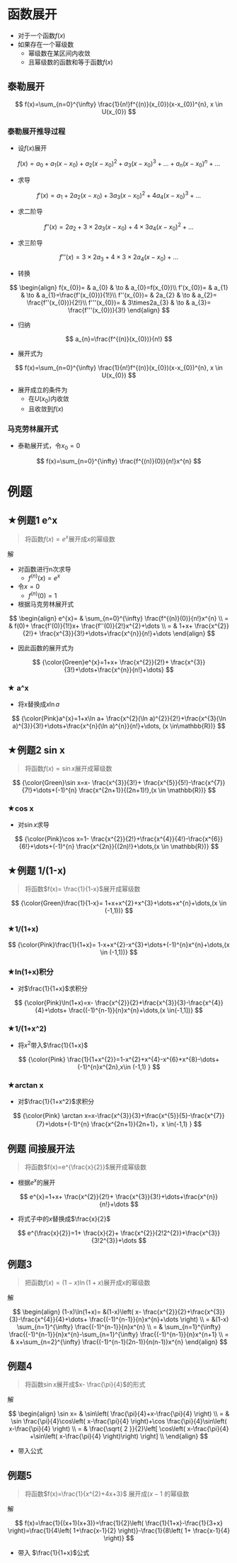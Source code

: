 # 函数展开

- 对于一个函数$f(x)$
- 如果存在一个幂级数
  - 幂级数在某区间内收敛
  - 且幂级数的函数和等于函数$f(x)$

## 泰勒展开

$$
f(x)=\sum_{n=0}^{\infty} \frac{1}{n!}f^{(n)}(x_{0})(x-x_{0})^{n}, x \in U(x_{0})
$$

### 泰勒展开推导过程

- 设$f(x)$展开

$$
f(x)=a_{0}+a_{1}(x-x_{0})+a_{2}(x-x_{0})^{2}+a_{3}(x-x_{0})^{3}+\dots+a_{n}(x-x_{0})^{n}+\dots
$$

- 求导

$$
f'(x)=a_{1}+2a_{2}(x-x_{0})+3a_{3}(x-x_{0})^{2}+4a_{4}(x-x_{0})^{3}+\dots
$$

- 求二阶导

$$
f''(x)=2a_{2}+3\times2a_{3}(x-x_{0})+4\times3a_{4}(x-x_{0})^{2}+\dots
$$

- 求三阶导

$$
f'''(x)=3\times2a_{3}+4\times3\times2a_{4}(x-x_{0})+\dots
$$

- 转换

$$
\begin{align}
f(x_{0})= & a_{0}  & \to  & a_{0}=f(x_{0})\\
f'(x_{0})= & a_{1}  & \to  & a_{1}=\frac{f'(x_{0})}{1!}\\
f''(x_{0})= & 2a_{2} &  \to &  a_{2}= \frac{f''(x_{0})}{2!}\\
f'''(x_{0})= & 3\times2a_{3} & \to &  a_{3}=  \frac{f'''(x_{0})}{3!}
\end{align}
$$

- 归纳

$$
a_{n}=\frac{f^{(n)}(x_{0})}{n!}
$$

- 展开式为

$$
f(x)=\sum_{n=0}^{\infty} \frac{1}{n!}f^{(n)}(x_{0})(x-x_{0})^{n}, x \in U(x_{0})
$$

- 展开成立的条件为
  - 在$U(x_{0})$内收敛
  - 且收敛到$f(x)$

### 马克劳林展开式

- 泰勒展开式，令$x_{0}=0$

$$
f(x)=\sum_{n=0}^{\infty} \frac{f^{(n)}(0)}{n!}x^{n}
$$

# 例题

## ★例题1 e^x

> 将函数$f(x)=e^x$展开成$x$的幂级数

解

- 对函数进行n次求导
  - $f^{(n)}(x)=e^{x}$
- 令$x=0$
  - $f^{(n)}(0)=1$
- 根据马克劳林展开式

$$
\begin{align}
e^{x}= & \sum_{n=0}^{\infty} \frac{f^{(n)}(0)}{n!}x^{n} \\
= & f(0)+ \frac{f'(0)}{1!}x+ \frac{f''(0)}{2!}x^{2}+\dots \\
= & 1+x+ \frac{x^{2}}{2!}+ \frac{x^{3}}{3!}+\dots+\frac{x^{n}}{n!}+\dots
\end{align}
$$

- 因此函数的展开式为

$$
{\color{Green}e^{x}=1+x+ \frac{x^{2}}{2!}+ \frac{x^{3}}{3!}+\dots+\frac{x^{n}}{n!}+\dots}
$$

### ★ a^x

- 将x替换成$x \ln a$

$$
{\color{Pink}a^{x}=1+x\ln a+ \frac{x^{2}(\ln a)^{2}}{2!}+\frac{x^{3}(\ln a)^{3}}{3!}+\dots+\frac{x^{n}(\ln a)^{n}}{n!}+\dots, (x \in\mathbb{R})}
$$

## ★例题2 sin x

> 将函数$f(x)=\sin x$展开成幂级数

$$
{\color{Green}\sin x=x- \frac{x^{3}}{3!}+ \frac{x^{5}}{5!}-\frac{x^{7}}{7!}+\dots+(-1)^{n} \frac{x^{2n+1}}{(2n+1)!},(x \in \mathbb{R})}
$$

### ★cos x

- 对$\sin x$求导

$$
{\color{Pink}\cos x=1- \frac{x^{2}}{2!}+\frac{x^{4}}{4!}-\frac{x^{6}}{6!}+\dots+(-1)^{n} \frac{x^{2n}}{(2n)!}+\dots,(x \in \mathbb{R})}
$$

## ★例题 1/(1-x)

> 将函数$f(x)= \frac{1}{1-x}$展开成幂级数

$$
{\color{Green}\frac{1}{1-x}= 1+x+x^{2}+x^{3}+\dots+x^{n}+\dots,(x \in (-1,1))}
$$

### ★1/(1+x)

$$
{\color{Pink}\frac{1}{1+x}= 1-x+x^{2}-x^{3}+\dots+(-1)^{n}x^{n}+\dots,(x \in (-1,1))}
$$

### ★ln(1+x)积分

- 对$\frac{1}{1+x}$求积分

$$
{\color{Pink}\ln(1+x)=x- \frac{x^{2}}{2}+\frac{x^{3}}{3}-\frac{x^{4}}{4}+\dots+ \frac{(-1)^{n-1}}{n}x^{n}+\dots,(x \in(-1,1])}
$$

### ★1/(1+x^2)

- 将$x^{2}$带入$\frac{1}{1+x}$

$$
{\color{Pink}
\frac{1}{1+x^{2}}=1-x^{2}+x^{4}-x^{6}+x^{8}-\dots+(-1)^{n}x^{2n},x\in (-1,1)
}
$$

### ★arctan x

- 对$\frac{1}{1+x^2}$求积分

$$
{\color{Pink}
\arctan x=x-\frac{x^{3}}{3}+\frac{x^{5}}{5}-\frac{x^{7}}{7}+\dots+(-1)^{n} \frac{x^{2n+1}}{2n+1}，x \in(-1,1)
}
$$

## 例题 间接展开法

> 将函数$f(x)=e^{\frac{x}{2}}$展开成幂级数

- 根据$e^{x}$的展开

$$
e^{x}=1+x+ \frac{x^{2}}{2!}+ \frac{x^{3}}{3!}+\dots+\frac{x^{n}}{n!}+\dots
$$

- 将式子中的$x$替换成$\frac{x}{2}$

$$
e^{\frac{x}{2}}=1+ \frac{x}{2}+ \frac{x^{2}}{2!2^{2}}+\frac{x^{3}}{3!2^{3}}+\dots
$$

## 例题3

> 把函数$f(x)=(1-x)\ln(1+x)$展开成x的幂级数

解

$$
\begin{align}
(1-x)\ln(1+x)= &(1-x)\left(  x- \frac{x^{2}}{2}+\frac{x^{3}}{3}-\frac{x^{4}}{4}+\dots+ \frac{(-1)^{n-1}}{n}x^{n}+\dots \right) \\
= &(1-x) \sum_{n=1}^{\infty} \frac{(-1)^{n-1}}{n}x^{n} \\
= & \sum_{n=1}^{\infty} \frac{(-1)^{n-1}}{n}x^{n}-\sum_{n=1}^{\infty} \frac{(-1)^{n-1}}{n}x^{n+1} \\
= & x+\sum_{n=2}^{\infty} \frac{(-1)^{n-1}(2n-1)}{n(n-1)}x^{n}
\end{align}
$$

## 例题4

> 将函数$\sin x$展开成$x- \frac{\pi}{4}$的形式

解

$$
\begin{align}
\sin x=  & \sin\left( \frac{\pi}{4}+x-\frac{\pi}{4} \right) \\
= & \sin \frac{\pi}{4}\cos\left( x-\frac{\pi}{4} \right)+\cos \frac{\pi}{4}\sin\left( x-\frac{\pi}{4} \right) \\
=  & \frac{\sqrt{ 2 }}{2}\left[ \cos\left( x-\frac{\pi}{4} +\sin\left( x-\frac{\pi}{4} \right)\right) \right] \\ \end{align}
$$

- 带入公式

## 例题5

> 将函数$f(x)=\frac{1}{x^{2}+4x+3}$ 展开成$(x-1$ 的幂级数

解

$$
f(x)=\frac{1}{(x+1)(x+3)}=\frac{1}{2}\left( \frac{1}{1+x}-\frac{1}{3+x} \right)=\frac{1}{4\left( 1+\frac{x-1}{2} \right)}-\frac{1}{8\left( 1+ \frac{x-1}{4} \right)}
$$

- 带入 $\frac{1}{1+x}$公式
